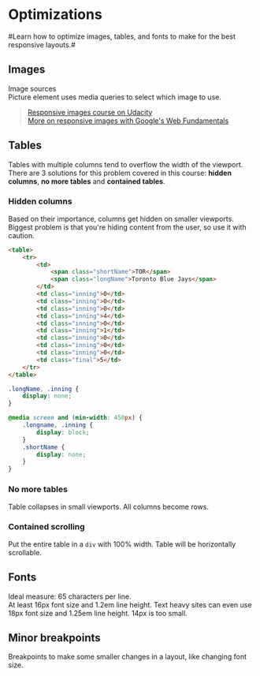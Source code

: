 # Optimizations
#Learn how to optimize images, tables, and fonts to make for the best responsive layouts.#

## Images
Image sources  
Picture element uses media queries to select which image to use.

> [Responsive images course on Udacity](https://www.udacity.com/course/responsive-images--ud882)  
> [More on responsive images with Google's Web Fundamentals](https://developers.google.com/web/fundamentals/media/images/)   

## Tables
Tables with multiple columns tend to overflow the width of the viewport. There are 3 solutions for this problem covered in this course: **hidden columns**, **no more tables** and **contained tables**.

### Hidden columns
Based on their importance, columns get hidden on smaller viewports. Biggest problem is that you're hiding content from the user, so use it with caution.

```html
<table>
    <tr>
        <td>
            <span class="shortName">TOR</span>
            <span class="longName">Toronto Blue Jays</span>
        </td>
        <td class="inning">0</td>
        <td class="inning">0</td>
        <td class="inning">0</td>
        <td class="inning">4</td>
        <td class="inning">0</td>
        <td class="inning">1</td>
        <td class="inning">0</td>
        <td class="inning">0</td>
        <td class="inning">0</td>
        <td class="final">5</td>
    </tr>
</table>
```

```css
.longName, .inning {
    display: none;
}

@media screen and (min-width: 450px) {
    .longname, .inning {
        display: block;
    }
    .shortName {
        display: none;
    }
}
```

### No more tables
Table collapses in small viewports. All columns become rows.

### Contained scrolling
Put the entire table in a `div` with 100% width. Table will be horizontally scrollable.

## Fonts
Ideal measure: 65 characters per line.  
At least 16px font size and 1.2em line height. Text heavy sites can even use 18px font size and 1.25em line height. 14px is too small.

## Minor breakpoints
Breakpoints to make some smaller changes in a layout, like changing font size.